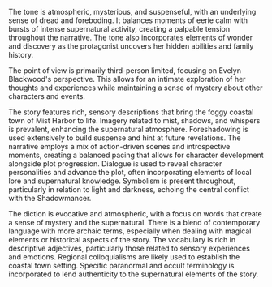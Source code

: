 
<tone>The tone is atmospheric, mysterious, and suspenseful, with an underlying sense of dread and foreboding. It balances moments of eerie calm with bursts of intense supernatural activity, creating a palpable tension throughout the narrative. The tone also incorporates elements of wonder and discovery as the protagonist uncovers her hidden abilities and family history.</tone>

<pov>The point of view is primarily third-person limited, focusing on Evelyn Blackwood's perspective. This allows for an intimate exploration of her thoughts and experiences while maintaining a sense of mystery about other characters and events.</pov>

<litdev>The story features rich, sensory descriptions that bring the foggy coastal town of Mist Harbor to life. Imagery related to mist, shadows, and whispers is prevalent, enhancing the supernatural atmosphere. Foreshadowing is used extensively to build suspense and hint at future revelations. The narrative employs a mix of action-driven scenes and introspective moments, creating a balanced pacing that allows for character development alongside plot progression. Dialogue is used to reveal character personalities and advance the plot, often incorporating elements of local lore and supernatural knowledge. Symbolism is present throughout, particularly in relation to light and darkness, echoing the central conflict with the Shadowmancer.</litdev>

<lexchoice>The diction is evocative and atmospheric, with a focus on words that create a sense of mystery and the supernatural. There is a blend of contemporary language with more archaic terms, especially when dealing with magical elements or historical aspects of the story. The vocabulary is rich in descriptive adjectives, particularly those related to sensory experiences and emotions. Regional colloquialisms are likely used to establish the coastal town setting. Specific paranormal and occult terminology is incorporated to lend authenticity to the supernatural elements of the story.</lexchoice>
